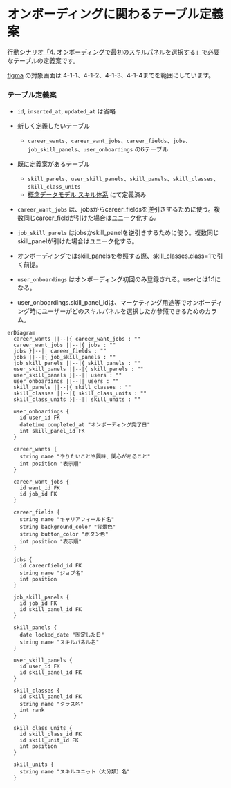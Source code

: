 # オンボーディングに関わるテーブル定義案
[行動シナリオ「4. オンボーディングで最初のスキルパネルを選択する」](https://docs.google.com/spreadsheets/d/161ai6d8-26adTub9nlOtpVAfTmPt9NQp4--q68G0WZo/edit#gid=458681671)で必要なテーブルの定義案です。

[figma](https://www.figma.com/file/q9SVY4YWjijOrgsQtJjlD6/Bright?type=design&node-id=627-3632&mode=design&t=aO8asUN6kiZ0xGCq-0) の対象画面は
4-1-1、4-1-2、4-1-3、4-1-4までを範囲にしています。

### テーブル定義案

- `id`, `inserted_at`, `updated_at` は省略
- 新しく定義したいテーブル
  - `career_wants`、`career_want_jobs`、`career_fields`、`jobs`、`job_skill_panels`、`user_onboardings` の6テーブル
- 既に定義案があるテーブル
  - `skill_panels`、`user_skill_panels`、`skill_panels`、`skill_classes`、`skill_class_units`
  - [概念データモデル スキル体系](https://github.com/bright-org/bright/blob/develop/docs/conceptual_schemas/skills.md) にて定義済み

- `career_want_jobs` は、jobsからcareer_fieldsを逆引きするために使う。複数同じcareer_fieldが引けた場合はユニーク化する。
- `job_skill_panels` はjobsかskill_panelを逆引きするために使う。複数同じskill_panelが引けた場合はユニーク化する。
- オンボーディングではskill_panelsを参照する際、skill_classes.class=1で引く前提。
- `user_onboardings` はオンボーディング初回のみ登録される。userとは1:1になる。
- user_onboardings.skill_panel_idは、マーケティング用途等でオンボーディング時にユーザーがどのスキルパネルを選択したか参照できるためのカラム。

```mermaid
erDiagram
  career_wants ||--|{ career_want_jobs : ""
  career_want_jobs ||--|{ jobs : ""
  jobs }|--|| career_fields : ""
  jobs ||--|{ job_skill_panels : ""
  job_skill_panels ||--|{ skill_panels : ""
  user_skill_panels ||--|{ skill_panels : ""
  user_skill_panels }|--|| users : ""
  user_onboardings ||--|| users : ""
  skill_panels ||--|{ skill_classes : ""
  skill_classes ||--|{ skill_class_units : ""
  skill_class_units }|--|| skill_units : ""

  user_onboardings {
    id user_id FK
    datetime completed_at "オンボーディング完了日"
    int skill_panel_id FK
  }

  career_wants {
    string name "やりたいことや興味、関心があること"
    int position "表示順"
  }

  career_want_jobs {
    id want_id FK
    id job_id FK
  }

  career_fields {
    string name "キャリアフィールド名"
    string background_color "背景色"
    string button_color "ボタン色"
    int position "表示順"
  }

  jobs {
    id careerfield_id FK
    string name "ジョブ名"
    int position
  }

  job_skill_panels {
    id job_id FK
    id skill_panel_id FK
  }

  skill_panels {
    date locked_date "固定した日"
    string name "スキルパネル名"
  }

  user_skill_panels {
    id user_id FK
    id skill_panel_id FK
  }

  skill_classes {
    id skill_panel_id FK
    string name "クラス名"
    int rank
  }

  skill_class_units {
    id skill_class_id FK
    id skill_unit_id FK
    int position
  }

  skill_units {
    string name "スキルユニット（大分類）名"
  }

```
